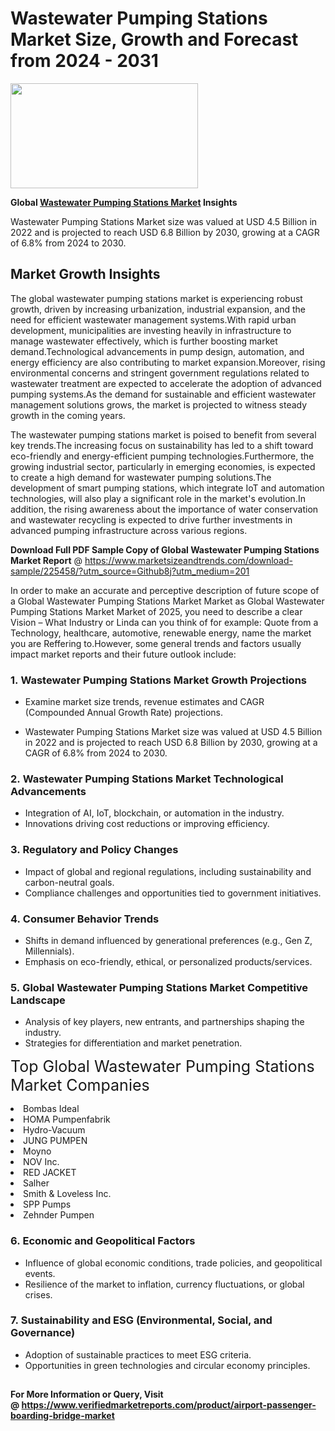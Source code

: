 <H1>Wastewater Pumping Stations Market Size, Growth and Forecast from 2024 - 2031</H1><img class="aligncenter size-medium wp-image-584254" src="https://thirdeyenews.in/wp-content/uploads/2024/09/Global-Market-Research-300x168.jpeg" alt="" width="300" height="168" /><p><strong>Global&nbsp;<a href="https://www.marketsizeandtrends.com/download-sample/225458/?utm_source=Github8j?utm_medium=201">Wastewater Pumping Stations Market</a> Insights</strong></p><p>Wastewater Pumping Stations Market size was valued at USD 4.5 Billion in 2022 and is projected to reach USD 6.8 Billion by 2030, growing at a CAGR of 6.8% from 2024 to 2030.</p><p><h2>Market Growth Insights</h2> <p>The global wastewater pumping stations market is experiencing robust growth, driven by increasing urbanization, industrial expansion, and the need for efficient wastewater management systems.With rapid urban development, municipalities are investing heavily in infrastructure to manage wastewater effectively, which is further boosting market demand.Technological advancements in pump design, automation, and energy efficiency are also contributing to market expansion.Moreover, rising environmental concerns and stringent government regulations related to wastewater treatment are expected to accelerate the adoption of advanced pumping systems.As the demand for sustainable and efficient wastewater management solutions grows, the market is projected to witness steady growth in the coming years.</p> <p>The wastewater pumping stations market is poised to benefit from several key trends.The increasing focus on sustainability has led to a shift toward eco-friendly and energy-efficient pumping technologies.Furthermore, the growing industrial sector, particularly in emerging economies, is expected to create a high demand for wastewater pumping solutions.The development of smart pumping stations, which integrate IoT and automation technologies, will also play a significant role in the market's evolution.In addition, the rising awareness about the importance of water conservation and wastewater recycling is expected to drive further investments in advanced pumping infrastructure across various regions.</p> <p><span class=""><strong>Download Full PDF Sample Copy of Global Wastewater Pumping Stations Market Report</strong> @ <a href="https://www.marketsizeandtrends.com/download-sample/225458/?utm_source=Github8j?utm_medium=201" target="_blank">https://www.marketsizeandtrends.com/download-sample/225458/?utm_source=Github8j?utm_medium=201</a></span></p><p>In order to make an accurate and perceptive description of future scope of a Global&nbsp;Wastewater Pumping Stations Market Market as Global&nbsp;Wastewater Pumping Stations Market Market of 2025, you need to describe a clear Vision &ndash; What Industry or Linda can you think of for example: Quote from a Technology, healthcare, automotive, renewable energy, name the market you are Reffering to.However, some general trends and factors usually impact market reports and their future outlook include:</p><h3>1.&nbsp;<strong>Wastewater Pumping Stations Market Growth Projections</strong></h3><ul><li>Examine market size trends, revenue estimates and CAGR (Compounded Annual Growth Rate) projections.</li><li><p>Wastewater Pumping Stations Market size was valued at USD 4.5 Billion in 2022 and is projected to reach USD 6.8 Billion by 2030, growing at a CAGR of 6.8% from 2024 to 2030.</p></li></ul><h3>2.&nbsp;<strong>Wastewater Pumping Stations Market Technological Advancements</strong></h3><ul><li>Integration of AI, IoT, blockchain, or automation in the industry.</li><li>Innovations driving cost reductions or improving efficiency.</li></ul><h3>3.&nbsp;<strong>Regulatory and Policy Changes</strong></h3><ul><li>Impact of global and regional regulations, including sustainability and carbon-neutral goals.</li><li>Compliance challenges and opportunities tied to government initiatives.</li></ul><h3>4.&nbsp;<strong>Consumer Behavior Trends</strong></h3><ul><li>Shifts in demand influenced by generational preferences (e.g., Gen Z, Millennials).</li><li>Emphasis on eco-friendly, ethical, or personalized products/services.</li></ul><h3>5.&nbsp;<strong>Global Wastewater Pumping Stations Market Competitive Landscape</strong></h3><ul><li>Analysis of key players, new entrants, and partnerships shaping the industry.</li><li>Strategies for differentiation and market penetration.</li></ul><p data-pm-slice="1 1 []"><span style="color: inherit; font-family: inherit; font-size: 25px;">Top Global Wastewater Pumping Stations Market Companies</span></p><div class="" data-test-id=""><p><li>Bombas Ideal</li><li> HOMA Pumpenfabrik</li><li> Hydro-Vacuum</li><li> JUNG PUMPEN</li><li> Moyno</li><li> NOV Inc.</li><li> RED JACKET</li><li> Salher</li><li> Smith & Loveless Inc.</li><li> SPP Pumps</li><li> Zehnder Pumpen</li></p></div><h3>6.&nbsp;<strong>Economic and Geopolitical Factors</strong></h3><ul><li>Influence of global economic conditions, trade policies, and geopolitical events.</li><li>Resilience of the market to inflation, currency fluctuations, or global crises.</li></ul><h3>7.&nbsp;<strong>Sustainability and ESG (Environmental, Social, and Governance)</strong></h3><ul><li>Adoption of sustainable practices to meet ESG criteria.</li><li>Opportunities in green technologies and circular economy principles.</li></ul><h2><strong style="font-size: 14px;">For More Information or Query, Visit @&nbsp;</strong><a style="background-color: #ffffff; font-size: 14px;" href="https://www.marketsizeandtrends.com/report/wastewater-pumping-stations-market/" target="_blank">https://www.verifiedmarketreports.com/product/airport-passenger-boarding-bridge-market</a></h2>